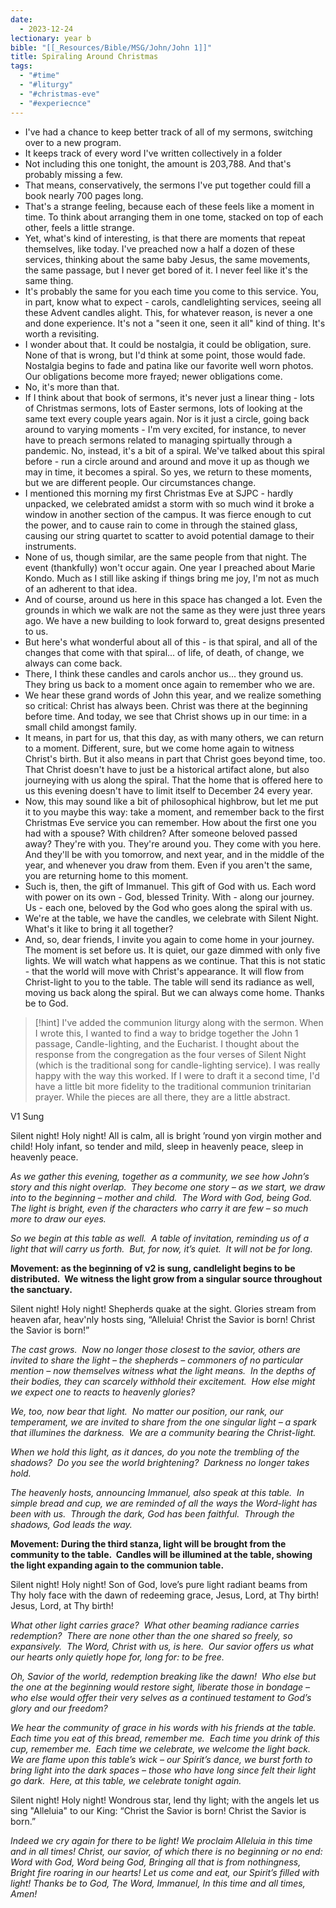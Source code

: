 ```yaml
---
date:
  - 2023-12-24
lectionary: year b
bible: "[[_Resources/Bible/MSG/John/John 1]]"
title: Spiraling Around Christmas
tags:
  - "#time"
  - "#liturgy"
  - "#christmas-eve"
  - "#experiecnce"
---
```

- I've had a chance to keep better track of all of my sermons, switching over to a new program.
- It keeps track of every word I've written collectively in a folder
- Not including this one tonight, the amount is 203,788.  And that's probably missing a few.
- That means, conservatively, the sermons I've put together could fill a book nearly 700 pages long.
- That's a strange feeling, because each of these feels like a moment in time.  To think about arranging them in one tome, stacked on top of each other, feels a little strange.
- Yet, what's kind of interesting, is that there are moments that repeat themselves, like today.  I've preached now a half a dozen of these services, thinking about the same baby Jesus, the same movements, the same passage, but I never get bored of it.  I never feel like it's the same thing.
- It's probably the same for you each time you come to this service.  You, in part, know what to expect - carols, candlelighting services, seeing all these Advent candles alight.  This, for whatever reason, is never a one and done experience.  It's not a "seen it one, seen it all" kind of thing.  It's worth a revisiting.
- I wonder about that.  It could be nostalgia, it could be obligation, sure.  None of that is wrong, but I'd think at some point, those would fade.  Nostalgia begins to fade and patina like our favorite well worn photos.  Our obligations become more frayed; newer obligations come.
- No, it's more than that.
- If I think about that book of sermons, it's never just a linear thing - lots of Christmas sermons, lots of Easter sermons, lots of looking at the same text every couple years again.  Nor is it just a circle, going back around to varying moments - I'm very excited, for instance, to never have to preach sermons related to managing spirtually through a pandemic.  No, instead, it's a bit of a spiral.  We've talked about this spiral before - run a circle around and around and move it up as though we may in time, it becomes a spiral.  So yes, we return to these moments, but we are different people.  Our circumstances change.
- I mentioned this morning my first Christmas Eve at SJPC - hardly unpacked, we celebrated amidst a storm with so much wind it broke a window in another section of the campus.  It was fierce enough to cut the power, and to cause rain to come in through the stained glass, causing our string quartet to scatter to avoid potential damage to their instruments.
- None of us, though similar, are the same people from that night.  The event (thankfully) won't occur again.  One year I preached about Marie Kondo.  Much as I still like asking if things bring me joy, I'm not as much of an adherent to that idea.  
- And of course, around us here in this space has changed a lot.  Even the grounds in which we walk are not the same as they were just three years ago.  We have a new building to look forward to, great designs presented to us. 
- But here's what wonderful about all of this - is that spiral, and all of the changes that come with that spiral... of life, of death, of change, we always can come back.
- There, I think these candles and carols anchor us... they ground us.  They bring us back to a moment once again to remember who we are.
- We hear these grand words of John this year, and we realize something so critical: Christ has always been.  Christ was there at the beginning before time.  And today, we see that Christ shows up in our time: in a small child amongst family. 
- It means, in part for us, that this day, as with many others, we can return to a moment.  Different, sure, but we come home again to witness Christ's birth.  But it also means in part that Christ goes beyond time, too.  That Christ doesn't have to just be a historical artifact alone, but also journeying with us along the spiral.  That the home that is offered here to us this evening doesn't have to limit itself to December 24 every year.  
- Now, this may sound like a bit of philosophical highbrow, but let me put it to you maybe this way: take a moment, and remember back to the first Christmas Eve service you can remember.  How about the first one you had with a spouse?  With children?  After someone beloved passed away?  They're with you.  They're around you.  They come with you here.  And they'll be with you tomorrow, and next year, and in the middle of the year, and whenever you draw from them.  Even if you aren't the same, you are returning home to this moment.
- Such is, then, the gift of Immanuel.  This gift of God with us.  Each word with power on its own - God, blessed Trinity.  With - along our journey.  Us - each one, beloved by the God who goes along the spiral with us.
- We're at the table, we have the candles, we celebrate with Silent Night.  What's it like to bring it all together?
- And, so, dear friends, I invite you again to come home in your journey.  The moment is set before us.  It is quiet, our gaze dimmed with only five lights.  We will watch what happens as we continue.  That this is not static - that the world will move with Christ's appearance.  It will flow from Christ-light to you to the table.  The table will send its radiance as well, moving us back along the spiral.  But we can always come home.  Thanks be to God.

>[!hint] I've added the communion liturgy along with the sermon.  When I wrote this, I wanted to find a way to bridge together the John 1 passage, Candle-lighting, and the Eucharist.  I thought about the response from the congregation as the four verses of Silent Night (which is the traditional song for candle-lighting service).  I was really happy with the way this worked.  If I were to draft it a second time, I'd have a little bit more fidelity to the traditional communion trinitarian prayer.  While the pieces are all there, they are a little abstract.

V1 Sung

Silent night! Holy night!
All is calm, all is bright
’round yon virgin mother and child!
Holy infant, so tender and mild,
sleep in heavenly peace,
sleep in heavenly peace.

_As we gather this evening, together as a community, we see how John’s story and this night overlap.  They become one story – as we start, we draw into to the beginning – mother and child.  The Word with God, being God.  The light is bright, even if the characters who carry it are few – so much more to draw our eyes._

_So we begin at this table as well.  A table of invitation, reminding us of a light that will carry us forth.  But, for now, it’s quiet.  It will not be for long._

**Movement: as the beginning of v2 is sung, candlelight begins to be distributed.  We witness the light grow from a singular source throughout the sanctuary.**

Silent night! Holy night!
Shepherds quake at the sight.
Glories stream from heaven afar,
heav'nly hosts sing, “Alleluia!
Christ the Savior is born!
Christ the Savior is born!”

_The cast grows.  Now no longer those closest to the savior, others are invited to share the light – the shepherds – commoners of no particular mention – now themselves witness what the light means.  In the depths of their bodies, they can scarcely withhold their excitement.  How else might we expect one to reacts to heavenly glories?_

_We, too, now bear that light.  No matter our position, our rank, our temperament, we are invited to share from the one singular light – a spark that illumines the darkness.  We are a community bearing the Christ-light._

_When we hold this light, as it dances, do you note the trembling of the shadows?  Do you see the world brightening?  Darkness no longer takes hold._

_The heavenly hosts, announcing Immanuel, also speak at this table.  In simple bread and cup, we are reminded of all the ways the Word-light has been with us.  Through the dark, God has been faithful.  Through the shadows, God leads the way._ 

**Movement: During the third stanza, light will be brought from the community to the table.  Candles will be illumined at the table, showing the light expanding again to the communion table.**

Silent night! Holy night!
Son of God, love’s pure light
radiant beams from Thy holy face
with the dawn of redeeming grace,
Jesus, Lord, at Thy birth!
Jesus, Lord, at Thy birth!

_What other light carries grace?  What other beaming radiance carries redemption?  There are none other than the one shared so freely, so expansively.  The Word, Christ with us, is here.  Our savior offers us what our hearts only quietly hope for, long for: to be free._

_Oh, Savior of the world, redemption breaking like the dawn!  Who else but the one at the beginning would restore sight, liberate those in bondage – who else would offer their very selves as a continued testament to God’s glory and our freedom?_

_We hear the community of grace in his words with his friends at the table.  Each time you eat of this bread, remember me.  Each time you drink of this cup, remember me.  Each time we celebrate, we welcome the light back.  We are flame upon this table’s wick – our Spirit’s dance, we burst forth to bring light into the dark spaces – those who have long since felt their light go dark.  Here, at this table, we celebrate tonight again._

Silent night! Holy night!
Wondrous star, lend thy light;
with the angels let us sing
"Alleluia" to our King:
“Christ the Savior is born!
Christ the Savior is born.”

_Indeed we cry again for there to be light!_
_We proclaim Alleluia in this time and in all times!_
_Christ, our savior, of which there is no beginning or no end:_
_Word with God,_
_Word being God,_
_Bringing all that is from nothingness,_
_Bright fire roaring in our hearts!_
_Let us come and eat, our Spirit’s filled with light!_
_Thanks be to God,_
_The Word, Immanuel,_
_In this time and all times,_
_Amen!_